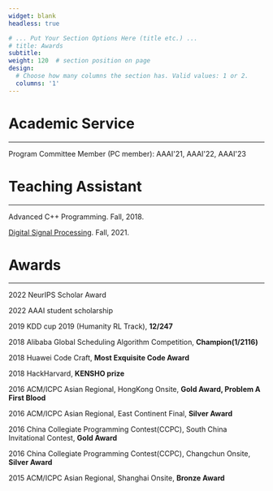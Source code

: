 ```yaml
---
widget: blank
headless: true

# ... Put Your Section Options Here (title etc.) ...
# title: Awards
subtitle:
weight: 120  # section position on page
design:
  # Choose how many columns the section has. Valid values: 1 or 2.
  columns: '1'
---
```


<!-- Add any content here - text, images, videos, galleries - and even HTML code! -->

# Academic Service

---

Program Committee Member (PC member): AAAI'21, AAAI'22, AAAI'23

# Teaching Assistant

---

Advanced C++ Programming. Fall, 2018.

[Digital Signal Processing](https://www.lamda.nju.edu.cn/yehj/dsp2021/). Fall, 2021.

# Awards

---

2022 NeurIPS Scholar Award 

2022 AAAI student scholarship

2019 KDD cup 2019 (Humanity RL Track), **12/247**

2018 Alibaba Global Scheduling Algorithm Competition, **Champion(1/2116)**

2018 Huawei Code Craft, **Most Exquisite Code Award**

2018 HackHarvard, **KENSHO prize**

2016 ACM/ICPC Asian Regional, HongKong Onsite, **Gold Award, Problem A First Blood**

2016 ACM/ICPC Asian Regional, East Continent Final, **Silver Award**

2016 China Collegiate Programming Contest(CCPC), South China Invitational Contest, **Gold Award**

2016 China Collegiate Programming Contest(CCPC), Changchun Onsite, **Silver Award**

2015 ACM/ICPC Asian Regional, Shanghai Onsite, **Bronze Award**
